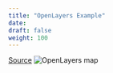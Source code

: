 ```yaml
---
title: "OpenLayers Example"
date:
draft: false
weight: 100
---
```


[Source](https://github.com/CrunchyData/pg_tileserv/blob/master/examples/openlayers/openlayers-tiles.html)
![OpenLayers map](/example-openlayers.png)
